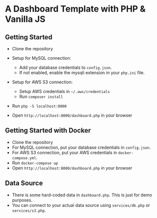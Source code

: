 # A Dashboard Template with PHP & Vanilla JS 

## Getting Started
- Clone the repository
- Setup for MySQL connection:
    - Add your database credentials to `config.json`.
    - If not enabled, enable the mysqli extension in your `php.ini` file.
- Setup for AWS S3 connection:
    - Setup AWS credentials in `~/.aws/credentials`
    - Run `composer install`

- Run `php -S localhost:8000`
- Open `http://localhost:8000/dashboard.php` in your browser

## Getting Started with Docker
- Clone the repository
- For MySQL connection, put your database credentials in `config.json`.
- For AWS S3 connection, put your AWS credentials in `docker-compose.yml`.
- Run `docker-compose up`
- Open `http://localhost:8000/dashboard.php` in your browser

## Data Source
- There is some hard-coded data in `dashboard.php`. This is just for demo purposes. 
- You can connect to your actual data source using `services/db.php` or `services/s3.php`.
